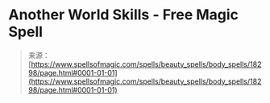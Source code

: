 <!--yml
category: 未分类
date: 2024-06-12 18:59:51
-->

# Another World Skills - Free Magic Spell

> 来源：[https://www.spellsofmagic.com/spells/beauty_spells/body_spells/18298/page.html#0001-01-01](https://www.spellsofmagic.com/spells/beauty_spells/body_spells/18298/page.html#0001-01-01)